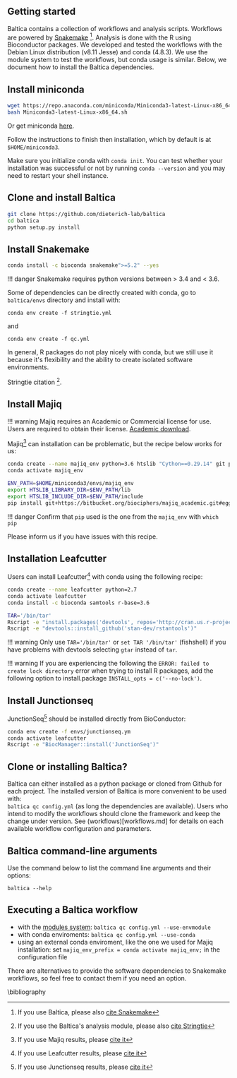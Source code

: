 ## Getting started

Baltica contains a collection of workflows and analysis scripts. Workflows are powered by [Snakemake](https://snakemake.readthedocs.io/en/stable/) [^1]. Analysis is done with the R using Bioconductor packages. 
We developed and tested the workflows with the Debian Linux distribution (v8.11 Jesse) and conda (4.8.3).
We use the module system to test the workflows, but conda usage is similar. 
Below, we document how to install the Baltica dependencies. 

## Install miniconda

```bash
wget https://repo.anaconda.com/miniconda/Miniconda3-latest-Linux-x86_64.sh
bash Miniconda3-latest-Linux-x86_64.sh
```

Or get miniconda [here](https://docs.conda.io/en/latest/miniconda.html). 

Follow the instructions to finish then installation, which by default is at `$HOME/miniconda3`.

Make sure you initialize conda with `conda init`.
You can test whether your installation was successful or not by running `conda --version` and you may need to restart your shell instance. 

## Clone and install Baltica

```bash
git clone https://github.com/dieterich-lab/baltica
cd baltica
python setup.py install
```


## Install Snakemake 
```bash
conda install -c bioconda snakemake">=5.2" --yes
```

!!! danger
    Snakemake requires python versions between > 3.4 and < 3.6.

Some of dependencies can be directly created with conda, go to `baltica/envs` directory and install with:  
```
conda env create -f stringtie.yml
```

and

```
conda env create -f qc.yml
```

In general, R packages do not play nicely with conda, but we still use it because it's flexibility and the ability to 
create isolated software environments.

Stringtie citation [^5].

## Install Majiq 

!!! warning
    Majiq requires an Academic or Commercial license for use. Users are required to obtain their license. [Academic download](https://majiq.biociphers.org/app_download/).

Majiq[^2] can installation can be problematic, but the recipe below works for us:

```bash
conda create --name majiq_env python=3.6 htslib "Cython==0.29.14" git pip --yes -c bioconda
conda activate majiq_env

ENV_PATH=$HOME/miniconda3/envs/majiq_env
export HTSLIB_LIBRARY_DIR=$ENV_PATH/lib
export HTSLIB_INCLUDE_DIR=$ENV_PATH/include
pip install git+https://bitbucket.org/biociphers/majiq_academic.git#egg=majiq 
```

!!! danger
    Confirm that `pip` used is the one from the `majiq_env` with `which pip`  

Please inform us if you have issues with this recipe.

## Installation Leafcutter

Users can install Leafcutter[^3] with conda using the following recipe: 

```bash
conda create --name leafcutter python=2.7
conda activate leafcutter
conda install -c bioconda samtools r-base=3.6

TAR='/bin/tar'
Rscript -e "install.packages('devtools', repos='http://cran.us.r-project.org')"
Rscript -e "devtools::install_github('stan-dev/rstantools')"
```

!!! warning
    Only use `TAR='/bin/tar'` or `set TAR '/bin/tar'` (fishshell) if you have problems with devtools selecting `gtar` instead of `tar`.

!!! warning
    If you are experiencing the following the `ERROR: failed to create lock directory` error when trying to install R packages, add the following option to install.package `INSTALL_opts = c('--no-lock')`.

## Install Junctionseq

JunctionSeq[^4] should be installed directly from BioConductor:

```bash
conda env create -f envs/junctionseq.ym
conda activate leafcutter
Rscript -e "BiocManager::install('JunctionSeq')"
```

## Clone or installing Baltica?
Baltica can either installed as a python package or cloned from Github for each project.
The installed version of Baltica is more convenient to be used with:  
`baltica qc config.yml` (as long the dependencies are available).
Users who intend to modify the workflows should clone the framework and keep the change under version. 
See (workflows)[workflows.md] for details on each available workflow configuration and parameters.

## Baltica command-line arguments

Use the command below to list the command line arguments and their options: 
```
baltica --help
```

## Executing a Baltica workflow

* with the [modules system](https://modules.readthedocs.io/en/latest/index.html):
    `baltica qc config.yml --use-envmodule`
* with conda enviroments:
    `baltica qc config.yml --use-conda`
* using an external conda enviroment, like the one we used for Majiq installation:
    set `majiq_env_prefix = conda activate majiq_env;` in the configuration file

There are alternatives to provide the software dependencies to Snakemake workflows, so feel free to contact them if you need an option.

[^1]: If you use Baltica, please also [cite Snakemake](https://bioinformatics.oxfordjournals.org/content/28/19/2520)
[^2]: If you use Majiq results, please [cite it]( https://elifesciences.org/articles/11752)
[^3]: If you use Leafcutter results, please [cite it](https://www.nature.com/articles/s41588-017-0004-9)
[^4]: If you use Junctionseq results, please [cite it](http://nar.oxfordjournals.org/content/early/2016/06/07/nar.gkw501.full)
[^5]: If you use the Baltica's analysis module, please also [cite Stringtie](http://www.nature.com/nbt/journal/vaop/ncurrent/full/nbt.3122.html)

\bibliography